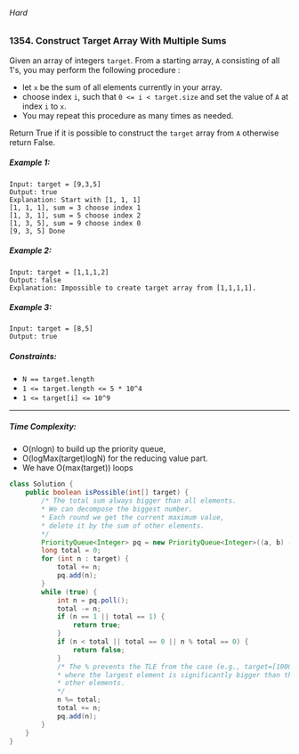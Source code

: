 ###### Hard

### 1354. Construct Target Array With Multiple Sums

Given an array of integers `target`. From a starting array, `A` consisting of all 1's, you may perform the following procedure :

- let `x` be the sum of all elements currently in your array.
- choose index `i`, such that `0 <= i < target.size` and set the value of `A` at index `i` to `x`.
- You may repeat this procedure as many times as needed.

Return True if it is possible to construct the `target` array from `A` otherwise return False.

 

##### Example 1:
```
Input: target = [9,3,5]
Output: true
Explanation: Start with [1, 1, 1] 
[1, 1, 1], sum = 3 choose index 1
[1, 3, 1], sum = 5 choose index 2
[1, 3, 5], sum = 9 choose index 0
[9, 3, 5] Done
```
##### Example 2:
```
Input: target = [1,1,1,2]
Output: false
Explanation: Impossible to create target array from [1,1,1,1].
```
##### Example 3:
```
Input: target = [8,5]
Output: true
``` 

##### Constraints:

- `N == target.length`
- `1 <= target.length <= 5 * 10^4`
- `1 <= target[i] <= 10^9`

***

##### Time Complexity:
- O(nlogn) to build up the priority queue,
- O(logMax(target)logN) for the reducing value part.
- We have O(max(target)) loops

```java
class Solution {
    public boolean isPossible(int[] target) {
        /* The total sum always bigger than all elements.
        * We can decompose the biggest number.
        * Each round we get the current maximum value,
        * delete it by the sum of other elements.
        */
        PriorityQueue<Integer> pq = new PriorityQueue<Integer>((a, b) -> (b - a));
        long total = 0;
        for (int n : target) {
            total += n;
            pq.add(n);
        }
        while (true) {
            int n = pq.poll();
            total -= n;
            if (n == 1 || total == 1) {
                return true;
            }
            if (n < total || total == 0 || n % total == 0) {
                return false;
            }
            /* The % prevents the TLE from the case (e.g., target=[10000000, 1]) 
            * where the largest element is significantly bigger than the sum of 
            * other elements.
            */
            n %= total;
            total += n;
            pq.add(n);
        }
    }
}
```
